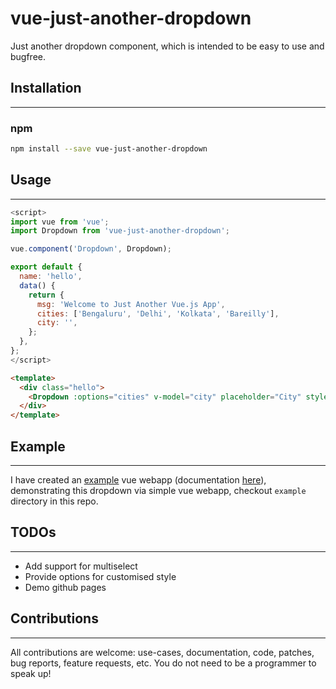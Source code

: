 vue-just-another-dropdown
=============

Just another dropdown component, which is intended to be easy to use and bugfree.

## Installation
---------------
### npm
``` sh
npm install --save vue-just-another-dropdown
```

## Usage
---------------

```javascript
<script>
import vue from 'vue';
import Dropdown from 'vue-just-another-dropdown';

vue.component('Dropdown', Dropdown);

export default {
  name: 'hello',
  data() {
    return {
      msg: 'Welcome to Just Another Vue.js App',
      cities: ['Bengaluru', 'Delhi', 'Kolkata', 'Bareilly'],
      city: '',
    };
  },
};
</script>
```

```HTML
<template>
  <div class="hello">    
    <Dropdown :options="cities" v-model="city" placeholder="City" style="width: 30%"/>
  </div>
</template>
```

## Example
---------------
I have created an [example](https://github.com/mimani/vue-just-another-dropdown/tree/master/example) vue webapp (documentation [here](https://github.com/mimani/vue-just-another-dropdown/blob/master/example/just-another-vue-app/README.md)), demonstrating this dropdown via simple vue webapp, checkout `example` directory in this repo.


## TODOs
---------------
- Add support for multiselect
- Provide options for customised style
- Demo github pages


## Contributions
---------------
All contributions are welcome: use-cases, documentation, code, patches, bug reports, feature requests, etc. You do not need to be a programmer to speak up!
